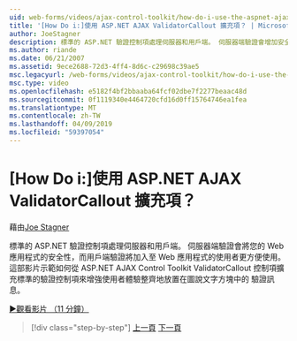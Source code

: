 ```yaml
---
uid: web-forms/videos/ajax-control-toolkit/how-do-i-use-the-aspnet-ajax-validatorcallout-extender
title: '[How Do i:]使用 ASP.NET AJAX ValidatorCallout 擴充項？ | Microsoft Docs'
author: JoeStagner
description: 標準的 ASP.NET 驗證控制項處理伺服器和用戶端。 伺服器端驗證會增加安全性的 Web 應用程式，而 c...
ms.author: riande
ms.date: 06/21/2007
ms.assetid: 9ece2688-72d3-4ff4-8d6c-c29698c39ae5
msc.legacyurl: /web-forms/videos/ajax-control-toolkit/how-do-i-use-the-aspnet-ajax-validatorcallout-extender
msc.type: video
ms.openlocfilehash: e5182f4bf2bbaaba64fcf02dbe7f2277beaac48d
ms.sourcegitcommit: 0f1119340e4464720cfd16d0ff15764746ea1fea
ms.translationtype: MT
ms.contentlocale: zh-TW
ms.lasthandoff: 04/09/2019
ms.locfileid: "59397054"
---
```

# <a name="how-do-i-use-the-aspnet-ajax-validatorcallout-extender"></a>[How Do i:]使用 ASP.NET AJAX ValidatorCallout 擴充項？

藉由[Joe Stagner](https://github.com/JoeStagner)

標準的 ASP.NET 驗證控制項處理伺服器和用戶端。 伺服器端驗證會將您的 Web 應用程式的安全性，而用戶端驗證將加入至 Web 應用程式的使用者更方便使用。 這部影片示範如何從 ASP.NET AJAX Control Toolkit ValidatorCallout 控制項擴充標準的驗證控制項來增強使用者體驗整齊地放置在圖說文字方塊中的 驗證訊息。

[&#9654;觀看影片 （11 分鐘）](https://channel9.msdn.com/Blogs/ASP-NET-Site-Videos/how-do-i-use-the-aspnet-ajax-validatorcallout-extender)

> [!div class="step-by-step"]
> [上一頁](how-do-i-use-the-numericupdown-extender-control.md)
> [下一頁](how-do-i-use-the-aspnet-ajax-resizablecontrol-extender.md)
